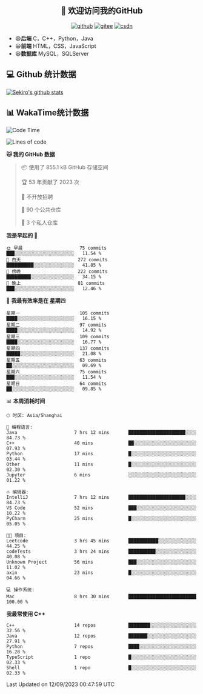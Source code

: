 <h2 align="center">👋 欢迎访问我的GitHub</h2>
<p align="center">
  <a href="https://666wxy666.github.io/"><img src="https://img.shields.io/badge/GitHub-24292e" alt="github"></a>
  <a href="https://gitee.com/wxy_666"><img src="https://img.shields.io/badge/Gitee-fe7300" alt="gitee"></a>
  <a href="https://blog.csdn.net/WXY_666"><img src="https://img.shields.io/badge/CSDN-cf000e" alt="csdn"></a>
</p>

- 😄**后端** C，C++，Python，Java
- 😃**前端** HTML，CSS，JavaScript
- 😆**数据库** MySQL，SQLServer

## 💻 Github 统计数据
[![Sekiro's github stats](https://github-readme-stats.vercel.app/api?username=666WXY666)](https://666wxy666.github.io/)

## 📊 WakaTime统计数据

<!--START_SECTION:waka-->
![Code Time](http://img.shields.io/badge/Code%20Time-1%2C829%20hrs%2052%20mins-blue)

![Lines of code](https://img.shields.io/badge/%E4%BB%8E%E3%80%8CHello%20World%E3%80%8D%E8%B5%B7%E6%88%91%E5%B7%B2%E7%BB%8F%E5%86%99%E4%BA%86-5.7%20million%20%E8%A1%8C%E4%BB%A3%E7%A0%81-blue)

**🐱 我的 GitHub 数据** 

> 📦  使用了 855.1 kB GitHub 存储空间 
 > 
> 🏆 53 年贡献了 2023 次
 > 
> 🚫 不开放招聘
 > 
> 📜 90 个公共仓库 
 > 
> 🔑 3 个私人仓库 
 > 
**我是早起的 🐤** 

```text
🌞 早晨                     75 commits          ███░░░░░░░░░░░░░░░░░░░░░░   11.54 % 
🌆 白天                     272 commits         ██████████░░░░░░░░░░░░░░░   41.85 % 
🌃 傍晚                     222 commits         █████████░░░░░░░░░░░░░░░░   34.15 % 
🌙 晚上                     81 commits          ███░░░░░░░░░░░░░░░░░░░░░░   12.46 % 
```
📅 **我最有效率是在 星期四** 

```text
星期一                      105 commits         ████░░░░░░░░░░░░░░░░░░░░░   16.15 % 
星期二                      97 commits          ████░░░░░░░░░░░░░░░░░░░░░   14.92 % 
星期三                      109 commits         ████░░░░░░░░░░░░░░░░░░░░░   16.77 % 
星期四                      137 commits         █████░░░░░░░░░░░░░░░░░░░░   21.08 % 
星期五                      63 commits          ██░░░░░░░░░░░░░░░░░░░░░░░   09.69 % 
星期六                      75 commits          ███░░░░░░░░░░░░░░░░░░░░░░   11.54 % 
星期日                      64 commits          ██░░░░░░░░░░░░░░░░░░░░░░░   09.85 % 
```


📊 **本周消耗时间** 

```text
🕑︎ 时区: Asia/Shanghai

💬 编程语言: 
Java                     7 hrs 12 mins       █████████████████████░░░░   84.73 % 
C++                      40 mins             ██░░░░░░░░░░░░░░░░░░░░░░░   07.93 % 
Python                   17 mins             █░░░░░░░░░░░░░░░░░░░░░░░░   03.44 % 
Other                    11 mins             █░░░░░░░░░░░░░░░░░░░░░░░░   02.30 % 
Jupyter                  6 mins              ░░░░░░░░░░░░░░░░░░░░░░░░░   01.22 % 

🔥 编辑器: 
IntelliJ                 7 hrs 12 mins       █████████████████████░░░░   84.73 % 
VS Code                  52 mins             ███░░░░░░░░░░░░░░░░░░░░░░   10.22 % 
PyCharm                  25 mins             █░░░░░░░░░░░░░░░░░░░░░░░░   05.05 % 

🐱‍💻 项目: 
Leetcode                 3 hrs 45 mins       ███████████░░░░░░░░░░░░░░   44.25 % 
codeTests                3 hrs 24 mins       ██████████░░░░░░░░░░░░░░░   40.08 % 
Unknown Project          56 mins             ███░░░░░░░░░░░░░░░░░░░░░░   11.02 % 
axin                     23 mins             █░░░░░░░░░░░░░░░░░░░░░░░░   04.66 % 

💻 操作系统: 
Mac                      8 hrs 30 mins       █████████████████████████   100.00 % 
```

**我最常使用 C++** 

```text
C++                      14 repos            ████████░░░░░░░░░░░░░░░░░   32.56 % 
Java                     12 repos            ███████░░░░░░░░░░░░░░░░░░   27.91 % 
Python                   7 repos             ████░░░░░░░░░░░░░░░░░░░░░   16.28 % 
TypeScript               1 repo              █░░░░░░░░░░░░░░░░░░░░░░░░   02.33 % 
Shell                    1 repo              █░░░░░░░░░░░░░░░░░░░░░░░░   02.33 % 
```




 Last Updated on 12/09/2023 00:47:59 UTC
<!--END_SECTION:waka-->

<!--
**666WXY666/666WXY666** is a ✨ _special_ ✨ repository because its `README.md` (this file) appears on your GitHub profile.

Here are some ideas to get you started:

- 🔭 I’m currently working on ...
- 🌱 I’m currently learning ...
- 👯 I’m looking to collaborate on ...
- 🤔 I’m looking for help with ...
- 💬 Ask me about ...
- 📫 How to reach me: ...
- 😄 Pronouns: ...
- ⚡ Fun fact: ...
-->
